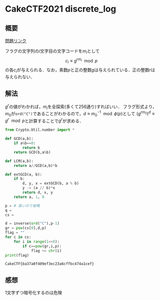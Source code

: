 # CakeCTF2021 discrete_log

## 概要
[問題リンク](https://github.com/theoremoon/cakectf-2021-public/tree/master/crypto/discrete-log/distfiles)

フラグの文字列の$i$文字目の文字コードを$m_i$として
$$
c_i \equiv g^{rm_i} \mod p
$$
の各$c_i$が与えられる．なお，素数$p$と正の整数$g$は与えられている．正の整数$r$は与えられない．
## 解法
$g^r$の値がわかれば，$m_i$を全探索(多くて256通り)すればいい．
フラグ形式より，$m_0$が`ord("C")`であることがわかるので，$d\equiv m_0^{-1}\mod \phi(p)$として
$(g^{rm_0})^d \equiv g^r \mod p$と計算することで$g^r$が求める．

```python
from Crypto.Util.number import *

def GCD(a,b):
    if a%b==0:
        return b
    return GCD(b,a%b)

def LCM(a,b):
    return a//GCD(a,b)*b

def extGCD(a, b):
    if b:
        d, y, x = extGCD(b, a % b)
        y -= (a // b)*x
        return d, x, y
    return a, 1, 0

p = # 長いので省略
q = 
cs = 

d = inverse(ord("C"),p-1)
gr = pow(cs[0],d,p)
flag = ""
for c in cs:
    for i in range(1<<8):
        if c==pow(gr,i,p):
            flag += chr(i)
print(flag)
```
```none
CakeCTF{ba37a0f409ef3ec23a6cffbc474a1cef}
```

## 感想
1文字ずつ暗号化するのは危険
